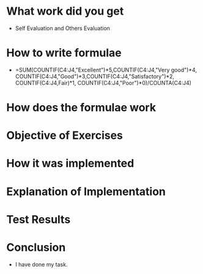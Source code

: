 # What work did you get 
 + Self Evaluation and Others Evaluation

# How to write formulae

* =SUM(COUNTIF(C4:J4,"Excellent")*5,COUNTIF(C4:J4,"Very good")*4,
COUNTIF(C4:J4,"Good")*3,COUNTIF(C4:J4,"Satisfactory")*2, COUNTIF(C4:J4,Fair)*1,
COUNTIF(C4:J4,"Poor")*0)/COUNTA(C4:J4)

# How does the formulae work

# Objective of Exercises

# How it was implemented

# Explanation of Implementation

# Test Results 

# Conclusion
+ I have done my task.

